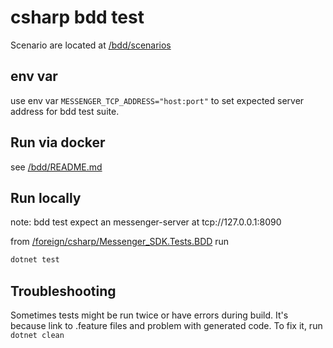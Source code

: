 ﻿# csharp bdd test

Scenario are located at [/bdd/scenarios](../../../bdd/scenarios)

## env var

use env var `MESSENGER_TCP_ADDRESS="host:port"` to set expected server address for bdd test suite.

## Run via docker

see [/bdd/README.md](../../../bdd/README.md)

## Run locally

note: bdd test expect an messenger-server at tcp://127.0.0.1:8090

from [/foreign/csharp/Messenger_SDK.Tests.BDD](.) run

```bash
dotnet test
```

## Troubleshooting

Sometimes tests might be run twice or have errors during build.
It's because link to .feature files and problem with generated code.
To fix it, run `dotnet clean`
